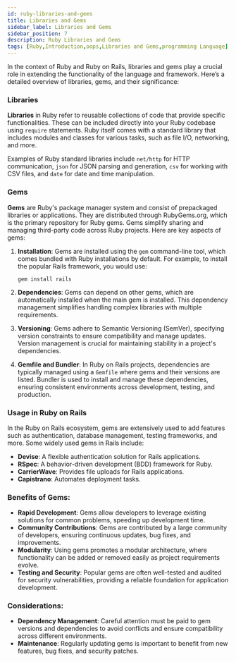 ```yaml
---
id: ruby-libraries-and-gems
title: Libraries and Gems
sidebar_label: Libraries and Gems
sidebar_position: 7
description: Ruby Libraries and Gems
tags: [Ruby,Introduction,oops,Libraries and Gems,programming Language]
---
```


In the context of Ruby and Ruby on Rails, libraries and gems play a crucial role in extending the functionality of the language and framework. Here’s a detailed overview of libraries, gems, and their significance:

### Libraries

**Libraries** in Ruby refer to reusable collections of code that provide specific functionalities. These can be included directly into your Ruby codebase using `require` statements. Ruby itself comes with a standard library that includes modules and classes for various tasks, such as file I/O, networking, and more.

Examples of Ruby standard libraries include `net/http` for HTTP communication, `json` for JSON parsing and generation, `csv` for working with CSV files, and `date` for date and time manipulation.

### Gems

**Gems** are Ruby's package manager system and consist of prepackaged libraries or applications. They are distributed through RubyGems.org, which is the primary repository for Ruby gems. Gems simplify sharing and managing third-party code across Ruby projects. Here are key aspects of gems:

1. **Installation**: Gems are installed using the `gem` command-line tool, which comes bundled with Ruby installations by default. For example, to install the popular Rails framework, you would use:
   ```
   gem install rails
   ```

2. **Dependencies**: Gems can depend on other gems, which are automatically installed when the main gem is installed. This dependency management simplifies handling complex libraries with multiple requirements.

3. **Versioning**: Gems adhere to Semantic Versioning (SemVer), specifying version constraints to ensure compatibility and manage updates. Version management is crucial for maintaining stability in a project's dependencies.

4. **Gemfile and Bundler**: In Ruby on Rails projects, dependencies are typically managed using a `Gemfile` where gems and their versions are listed. Bundler is used to install and manage these dependencies, ensuring consistent environments across development, testing, and production.

### Usage in Ruby on Rails

In the Ruby on Rails ecosystem, gems are extensively used to add features such as authentication, database management, testing frameworks, and more. Some widely used gems in Rails include:

- **Devise**: A flexible authentication solution for Rails applications.
- **RSpec**: A behavior-driven development (BDD) framework for Ruby.
- **CarrierWave**: Provides file uploads for Rails applications.
- **Capistrano**: Automates deployment tasks.

### Benefits of Gems:

- **Rapid Development**: Gems allow developers to leverage existing solutions for common problems, speeding up development time.
- **Community Contributions**: Gems are contributed by a large community of developers, ensuring continuous updates, bug fixes, and improvements.
- **Modularity**: Using gems promotes a modular architecture, where functionality can be added or removed easily as project requirements evolve.
- **Testing and Security**: Popular gems are often well-tested and audited for security vulnerabilities, providing a reliable foundation for application development.

### Considerations:

- **Dependency Management**: Careful attention must be paid to gem versions and dependencies to avoid conflicts and ensure compatibility across different environments.
- **Maintenance**: Regularly updating gems is important to benefit from new features, bug fixes, and security patches.
 